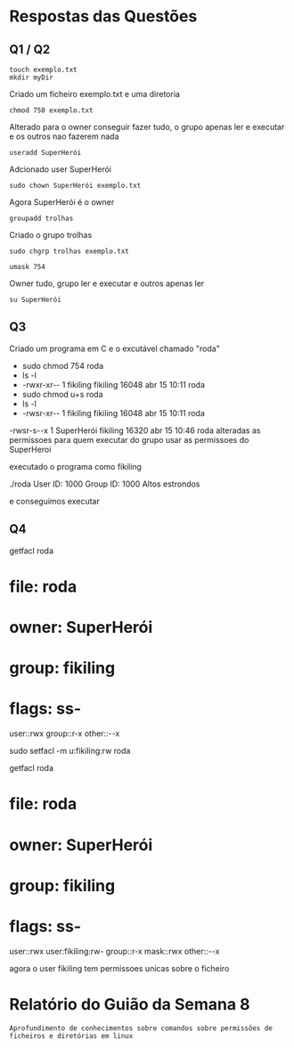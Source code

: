 # Respostas das Questões

## Q1 / Q2 

    touch exemplo.txt
    mkdir myDir

Criado um ficheiro exemplo.txt e uma diretoria

    chmod 750 exemplo.txt 
Alterado para o owner conseguir fazer tudo, o grupo apenas ler e executar e os outros nao fazerem nada

    useradd SuperHerói
Adcionado user SuperHerói

    sudo chown SuperHerói exemplo.txt 
Agora SuperHerói é o owner

    groupadd trolhas
Criado o grupo trolhas

    sudo chgrp trolhas exemplo.txt 

    umask 754
Owner tudo, grupo ler e executar e outros apenas ler


    su SuperHerói

## Q3

Criado um programa em C e o excutável chamado "roda"

- sudo chmod 754 roda
- ls -l
- -rwxr-xr-- 1 fikiling   fikiling 16048 abr 15 10:11 roda
- sudo chmod u+s roda        
- ls -l
- -rwsr-xr-- 1 fikiling   fikiling 16048 abr 15 10:11 roda

-rwsr-s--x 1 SuperHerói fikiling 16320 abr 15 10:46 roda
alteradas as permissoes para quem executar do grupo usar as permissoes do SuperHeroi 

executado o programa como fikiling 

./roda
User ID: 1000
Group ID: 1000
Altos estrondos 

e conseguimos executar


## Q4

getfacl roda 
# file: roda
# owner: SuperHerói
# group: fikiling
# flags: ss-
user::rwx
group::r-x
other::--x


sudo setfacl -m u:fikiling:rw roda

getfacl roda 
# file: roda
# owner: SuperHerói
# group: fikiling
# flags: ss-
user::rwx
user:fikiling:rw-
group::r-x
mask::rwx
other::--x

agora o user fikiling tem permissoes unicas sobre o ficheiro


# Relatório do Guião da Semana 8
    Aprofundimento de conhecimentos sobre comandos sobre permissões de ficheiros e diretórias em linux